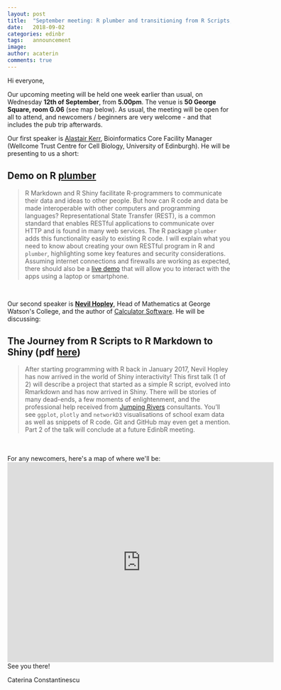 ```yaml
---
layout: post
title:  "September meeting: R plumber and transitioning from R Scripts, to R Markdown, to Shiny"
date:   2018-09-02
categories: edinbr
tags:   announcement
image:
author: acaterin
comments: true
---
```





Hi everyone,
<br/>


Our upcoming meeting will be held one week earlier than usual, on Wednesday **12th of September**, from **5.00pm**. The venue is **50 George Square, room G.06** (see map below). As usual, the meeting will be open for all to attend, and newcomers / beginners are very welcome - and that includes the pub trip afterwards.


Our first speaker is [Alastair Kerr](https://www.linkedin.com/in/alastair-kerr-37726732/), Bioinformatics Core Facility Manager (Wellcome Trust Centre for Cell Biology, University of Edinburgh). He will be presenting to us a short:

## Demo on R [plumber](https://www.rplumber.io/) <br/>

> R Markdown and R Shiny facilitate R-programmers to communicate their data and ideas to other people. But how can R code and data be made interoperable with other computers and programming languages? Representational State Transfer (REST), is a common standard that enables RESTful applications to communicate over HTTP and is found in many web services. The R package `plumber` adds this functionality easily to existing R code. I will explain what you need to know about creating your own RESTful program in R and `plumber`, highlighting some key features and security considerations. Assuming internet connections and firewalls are working as expected, there should also be a [live demo](https://github.com/AlastairKerr/plumberSeminar) that will allow you to interact with the apps using a laptop or smartphone.


<br/>

Our second speaker is [**Nevil Hopley**](https://www.linkedin.com/in/nevilhopley/?ppe=1), Head of Mathematics at George Watson's College, and the author of [Calculator Software](http://www.calculatorsoftware.co.uk/cs/about.htm). He will be discussing:


## The Journey from R Scripts to R Markdown to Shiny (pdf [here](https://github.com/EdinbR/edinbr-talks/raw/master/2018-09-12/EdinbR%20Talk%20-%20R%20scripts%20to%20Shiny.pdf))

>After starting programming with R back in January 2017, Nevil Hopley has now arrived in the world of Shiny interactivity! This first talk (1 of 2) will describe a project that started as a simple R script, evolved into Rmarkdown and has now arrived in Shiny. There will be stories of many dead-ends, a few moments of enlightenment, and the professional help received from [Jumping Rivers](https://www.jumpingrivers.com/?utm_source=sponsor&utm_medium=image&utm_campaign=edinbR) consultants. You’ll see `ggplot`, `plotly` and `networkD3` visualisations of school exam data as well as snippets of R code. Git and GitHub may even get a mention. Part 2 of the talk will conclude at a future EdinbR meeting.



<br/>
<br/>
For any newcomers, here's a map of where we'll be:

<iframe src="https://www.google.com/maps/embed?pb=!1m18!1m12!1m3!1d2234.3211907579216!2d-3.1892376837934466!3d55.94380478060489!2m3!1f0!2f0!3f0!3m2!1i1024!2i768!4f13.1!3m3!1m2!1s0x4887c7839e9c711d%3A0x998c11ef90792a87!2s50+George+Square%2C+Edinburgh+EH8+9JU!5e0!3m2!1sen!2suk!4v1535883179420" width="600" height="450" frameborder="0" style="border:0" allowfullscreen></iframe>

<br/>
See you there!

Caterina Constantinescu
